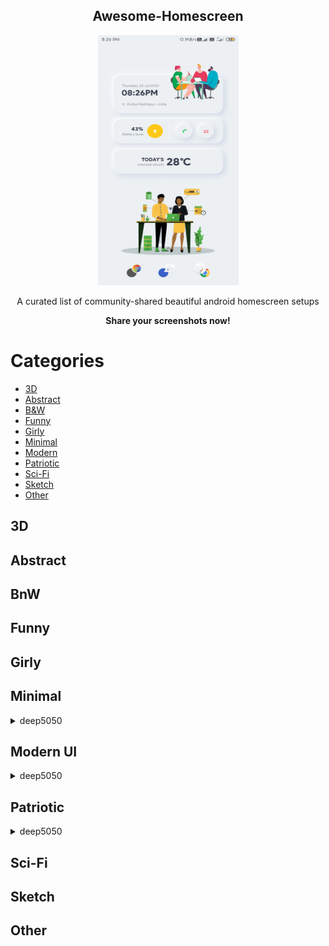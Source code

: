 <p align=center><h2 align=center>Awesome-Homescreen</h2></p>

<p align=center><img src="./default.jpg" height=400px width=225px></p>

<p align=center>A curated list of community-shared beautiful android homescreen setups </p>
<p align=center><b>Share your screenshots now!</b></p>


# Categories
  * [3D](#3d)
  * [Abstract](#abstract)
  * [B&W](#bnw)
  * [Funny](#funny)
  * [Girly](#girly)
  * [Minimal](#minimal)
  * [Modern](#modern-UI)
  * [Patriotic](#patriotic)
  * [Sci-Fi](#sci-fi)
  * [Sketch](#sketch)
  * [Other](#other)


## 3D


## Abstract

## BnW

## Funny

## Girly

## Minimal

  <details>
    <summary>deep5050</summary>
    <p align=center><a href="./minimal/deep5050/1"><img src="./minimal/deep5050/1/1.png" height=400px width=225px></a></p>
<p align=center><a href="./minimal/deep5050/2"><img src="./minimal/deep5050/2/2.png" height=400px width=225px></a></p>
<p align=center><a href="./minimal/deep5050/3"><img src="./minimal/deep5050/3/3.jpg" height=400px width=225px></a></p>
  </details>


## Modern UI

  <details>
    <summary>deep5050</summary>
    <p align=center><a href="./modern/deep5050/1"><img src="./modern/deep5050/1/1.jpg" height=400px width=225px></a></p>
  </details>
  
## Patriotic


  <details>
    <summary>deep5050</summary>
    <p align=center><a href="./patriotic/deep5050/1"><img src="./patriotic/deep5050/1/1.png" height=400px width=225px ></a></p>

  </details>

## Sci-Fi

## Sketch

## Other

